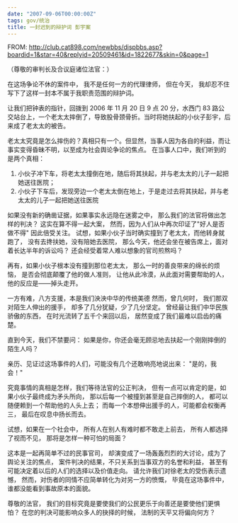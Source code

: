 ```yaml
---
date: "2007-09-06T00:00:00Z"
tags: gov/统治
title: 一封迟到的辩护词 彭宇案
---
```


FROM: http://club.cat898.com/newbbs/dispbbs.asp?boardid=1&star=40&replyid=20509461&id=1822677&skin=0&page=1

（尊敬的审判长及合议庭诸位法官：）

在这场争论不休的案件中，
我不是任何一方的代理律师，
但在今天，
我却忍不住写下了这样一封本不属于我职责范围的辩护词。

让我们把钟表的指针，回拨到 2006 年 11 月 20 日 9 点 20 分，水西门 83 路公交站台上，一个老太太摔倒了，导致股骨颈骨折。当时将她扶起的小伙子彭宇，后来成了老太太的被告。

老太太究竟是怎么摔伤的？真相只有一个。但显然，当事人因为各自的利益，而让事实变得昏昧不明，以至成为社会舆论争论的焦点。
在当事人口中，我们听到的是两个真相：
1. 小伙子冲下车，将老太太撞倒在地，随后将其扶起，并与老太太的儿子一起把她送往医院；
2. 小伙子下车后，发现旁边一个老太太倒在地上，于是走过去将其扶起，并与老太太的儿子一起把她送往医院

如果没有新的确凿证据，如果事实永远隐在迷雾之中， 
那么我们的法官将做出怎样的判决？
这实在算不得一起大案，
然而，因为人们从中再次印证了"好人是否做不得"
因此倍受关注。
试想，如果小伙子当时确实撞到了老太太，而他转身就跑了，
没有去搀扶她，没有陪她去医院，
那么今天，他还会坐在被告席上，面对着长达半年的诉讼吗？
还会经受着常人难以想象的官司煎熬吗？

再有，如果小伙子根本没有撞到那位老太太， 
那么一时的善良带来的绵长的烦恼，
是否会彻底颠覆了他的做人准则，
让他从此冷漠，从此面对需要帮助的人，
他的反应是——掉头走开。

一方有难，八方支援，本是我们泱泱中华的传统美德
然而，曾几何时，
我们那双对陌生人伸出的援手，
却多了几分犹疑，少了几分坚定。
曾经最让我们中华民族骄傲的东西，
在时光流转了五千个来回以后，
居然变成了我们最难以启齿的痛楚。

直到今天，我们不禁要问：
如果是你，你还会毫无顾忌地去扶起一个刚刚摔倒的陌生人吗？

亲历、见证过这场事件的人们，可能没有几个还敢响亮地说出来：
"是的，我会！"

究竟事情的真相是怎样，我们等待法官的公正判决，
但有一点可以肯定的是，如果小伙子最终成为矛头所向，
那以后每一个被撞到甚至是自己摔倒的人，
都可以随便赖到一个帮助他的人头上去；
而每一个本想伸出援手的人，可能都会权衡再三，
最后在叹息中扬长而去。

试想，如果在一个社会中，
所有人在别人有难时都不敢走上前去，
所有人都选择了视而不见，
那将是怎样一种可怕的局面？

这本是一起再简单不过的民事官司，
却演变成了一场轰轰烈烈的大讨论，成为了舆论关注的焦点， 
案件判决的结果，不只关系到当事双方的名誉和利益，
甚至有可能决定着以后的人们的选择以及价值走向。
请允许我们对徐老太的受伤表示遗憾，
然而，对伤者的同情不应简单转化为对另一方的愤慨，
毕竟在这场事件中，谁都没能看到事故原本的面貌。

尊敬的法官，
我们的目标究竟是要使我们的公民更乐于向善还是要使他们更惧怕？
在您的判决可能影响众多人的抉择的时候， 
法制的天平又将偏向何方？
